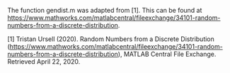 The function gendist.m was adapted from [1]. This can be found at https://www.mathworks.com/matlabcentral/fileexchange/34101-random-numbers-from-a-discrete-distribution. 


[1] Tristan Ursell (2020). Random Numbers from a Discrete Distribution (https://www.mathworks.com/matlabcentral/fileexchange/34101-random-numbers-from-a-discrete-distribution), MATLAB Central File Exchange. Retrieved April 22, 2020.
